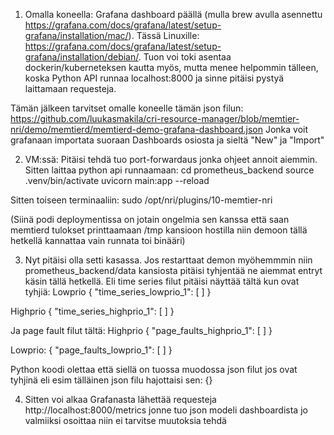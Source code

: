 
1. Omalla koneella:
Grafana dashboard päällä (mulla brew avulla asennettu https://grafana.com/docs/grafana/latest/setup-grafana/installation/mac/). Tässä Linuxille: https://grafana.com/docs/grafana/latest/setup-grafana/installation/debian/. Tuon voi toki asentaa dockerin/kuberneteksen kautta myös, mutta menee helpommin tälleen, koska Python API runnaa localhost:8000 ja sinne pitäisi pystyä laittamaan requesteja.

Tämän jälkeen tarvitset omalle koneelle tämän json filun: https://github.com/luukasmakila/cri-resource-manager/blob/memtier-nri/demo/memtierd/memtierd-demo-grafana-dashboard.json
Jonka voit grafanaan importata suoraan Dashboards osiosta ja sieltä "New" ja "Import"

2. VM:ssä:
Pitäisi tehdä tuo port-forwardaus jonka ohjeet annoit aiemmin. Sitten laittaa python api runnaamaan:
cd prometheus_backend
source .venv/bin/activate
uvicorn main:app --reload

Sitten toiseen terminaaliin:
sudo /opt/nri/plugins/10-memtier-nri

(Siinä podi deploymentissa on jotain ongelmia sen kanssa että saan memtierd tulokset printtaamaan /tmp kansioon hostilla niin demoon tällä hetkellä kannattaa vain runnata toi binääri)

3. Nyt pitäisi olla setti kasassa. Jos restarttaat demon myöhemmmin niin prometheus_backend/data kansiosta pitäisi tyhjentää ne aiemmat entryt käsin tällä hetkellä.
Eli time series filut pitäisi näyttää tältä kun ovat tyhjiä:
Lowprio
{ 
    "time_series_lowprio_1": [ 
    ] 
}

Highprio
{ 
    "time_series_highprio_1": [ 
    ] 
}

Ja page fault filut tältä:
Highprio
{
    "page_faults_highprio_1": [
    ]
}

Lowprio:
{
    "page_faults_lowprio_1": [
    ]
}

Python koodi olettaa että siellä on tuossa muodossa json filut jos ovat tyhjinä eli esim tälläinen json filu hajottaisi sen:
{}

4. Sitten voi alkaa Grafanasta lähettää requesteja http://localhost:8000/metrics jonne tuo json modeli dashboardista jo valmiiksi osoittaa niin ei tarvitse muutoksia tehdä